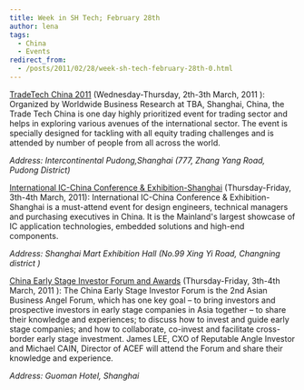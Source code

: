 ```yaml
---
title: Week in SH Tech; February 28th
author: lena
tags:
  - China
  - Events
redirect_from:
  - /posts/2011/02/28/week-sh-tech-february-28th-0.html
---
```


[TradeTech China 2011](http://www.biztradeshows.com/trade-events/trade-tech-china.html "TradeTech China") (Wednesday-Thursday, 2th-3th March, 2011 ): Organized by Worldwide Business Research at TBA, Shanghai, China, the Trade Tech China is one day highly prioritized event for trading sector and helps in exploring various avenues of the international sector. The event is specially designed for tackling with all equity trading challenges and is attended by number of people from all across the world.

<!-- more -->

*Address: Intercontinental Pudong,Shanghai (777, Zhang Yang Road, Pudong District)*

[International IC-China Conference & Exhibition-Shanghai](http://www.biztradeshows.com/trade-events/iic-china-shanghai.html "International IC-China Conference & Exhibition-Shanghai") (Thursday-Friday, 3th-4th March, 2011): International IC-China Conference & Exhibition-Shanghai is a must-attend event for design engineers, technical managers and purchasing executives in China. It is the Mainland's largest showcase of IC application technologies, embedded solutions and high-end components.

*Address: Shanghai Mart Exhibition Hall (No.99 Xing Yi Road, Changning district )*

[China Early Stage Investor Forum and Awards](http://cesif.org/en/index.asp "China Early Stage Investor Forum and Awards") (Thursday-Friday, 3th-4th March, 2011 ): The China Early Stage Investor Forum  is the 2nd Asian Business Angel Forum, which has one key goal – to bring investors and prospective investors in early stage companies in Asia together – to share their knowledge and experiences; to discuss how to invest and guide early stage companies; and how to collaborate, co-invest and facilitate cross-border early stage investment. James LEE, CXO of Reputable Angle Investor and Michael CAIN, Director of ACEF will attend the Forum and share their knowledge and experience.

*Address: Guoman Hotel, Shanghai*
